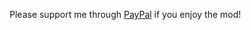 Please support me through [PayPal](https://www.paypal.com/donate/?hosted_button_id=U2LWN9H395TF8) if you enjoy the mod!